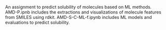 
An assignment to predict solubility of molecules based on ML methods. AMD-P.ipnb includes the extractions and visualizations of molecule features from SMILES using rdkit. AMD-S-C-ML-f.ipynb includes ML models and evaluations to predict solubility.
